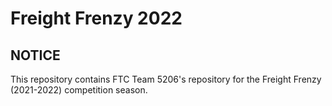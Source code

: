 # Freight Frenzy 2022
## NOTICE

This repository contains FTC Team 5206's repository for the Freight Frenzy (2021-2022) competition season.
